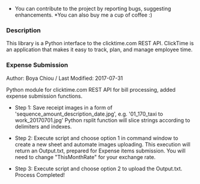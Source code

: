 - You can contribute to the project by reporting bugs, suggesting enhancements. 
*You can also buy me a cup of coffee :)


### Description
This library is a Python interface to the clicktime.com REST API. ClickTime is an application that makes it easy to track, plan, and manage employee time.


### Expense Submission
Author: Boya Chiou
/ Last Modified: 2017-07-31

Python module for clicktime.com REST API for bill processing, added expense submission functions.

* Step 1: 
Save receipt images in a form of 'sequence_amount_description_date.jpg', e.g. '01_170_taxi to work_20170701.jpg'
Python rsplit function will slice strings according to delimiters and indexes.

* Step 2: 
Execute script and choose option 1 in command window to create a new sheet and automate images uploading.
This execution will return an Output.txt, prepared for Expense items submission.
You will need to change "ThisMonthRate" for your exchange rate.

* Step 3: 
Execute script and choose option 2 to upload the Output.txt.
Process Completed!

